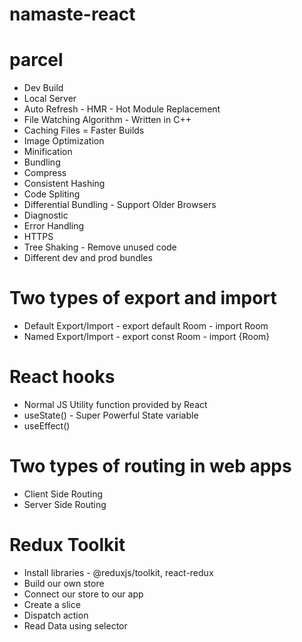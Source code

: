# namaste-react

# parcel
- Dev Build
- Local Server
- Auto Refresh - HMR - Hot Module Replacement
- File Watching Algorithm - Written in C++
- Caching Files = Faster Builds
- Image Optimization
- Minification
- Bundling
- Compress
- Consistent Hashing
- Code Spliting
- Differential Bundling - Support Older Browsers
- Diagnostic
- Error Handling
- HTTPS
- Tree Shaking - Remove unused code 
- Different dev and prod bundles

# Two types of export and import
- Default Export/Import - export default Room - import Room
- Named Export/Import - export const Room - import {Room}

# React hooks
- Normal JS Utility function provided by React
- useState() - Super Powerful State variable
- useEffect()

# Two types of routing in web apps
- Client Side Routing
- Server Side Routing

# Redux Toolkit
- Install libraries - @reduxjs/toolkit, react-redux
- Build our own store
- Connect our store to our app
- Create a slice
- Dispatch action
- Read Data using selector

